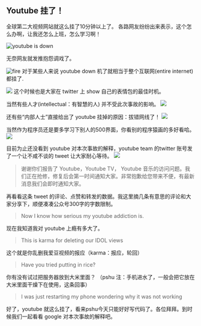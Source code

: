 Youtube 挂了！
---


全球第二大视频网站就这么挂了10分钟以上了。
各路网友纷纷出来表示，这个怎么办啊，让我还怎么上班，怎么学习啊！

![youtube is down](http://cdn2.51ulong.com/18-10-17/53342164.jpg)

无奈网友就发推抱怨调戏了。

![fire](http://cdn2.51ulong.com/18-10-17/66587278.jpg)
对于某些人来说 youtube down 机了就相当于整个互联网(entire internet)都挂了.

![](http://cdn2.51ulong.com/18-10-17/62083754.jpg)
这个时候也是大家在 twitter 上 show 自己的表情包的最佳时机。

当然有些人才(intellectual：有智慧的人) 并不受此次事故的影响。
![](http://cdn2.51ulong.com/18-10-17/59131773.jpg)

还有些“内部人士”直接给出了 youtube 挂掉的原因：拔错网线了！
![](http://cdn2.51ulong.com/18-10-17/77274430.jpg)

当然作为程序员还是要多学习下别人的500界面，你看别的程序猿画的多好看哈。
![](http://cdn2.51ulong.com/18-10-17/23562772.jpg)

目前为止还没看到 youtube 对本次事故的解释，youtube team 的twitter 账号发了一个让不咸不谈的 tweet 让大家耐心等待。
![](http://cdn2.51ulong.com/18-10-17/14545767.jpg)

>谢谢你们报告了 Youtube，Youtube TV， Youtube 音乐的访问问题。我们正在抢修，修复后会第一时间通知大家。非常抱歉给您带来不便，有最新消息我们会即时通知大家。

再看看这条 tweet 的评论、点赞和转发的数据。我这里摘几条有意思的评论和大家分享下，顺便凑凑公众号300字的字数限制。

>Now I know how serious my youtube addiction is. 

现在我知道我对 youtube 上瘾有多大了。

> This is karma for deleting our IDOL views

这个就是你乱删我爱豆视频的报应（karma：报应，轮回）

> Have you tried putting in rice?

你有没有试过把服务器放到大米里面？ （pshu 注：手机进水了，一般会把它放在大米里面干燥下在使用，这条回事）

> I was just restarting my phone wondering why it was not working

好了，youtube 就这么挂了，看来pshu今天只能好好写代码了。各位拜拜。到时候我们一起看看 google 对本次事故的解释吧。
<!--stackedit_data:
eyJoaXN0b3J5IjpbLTM3MjkyODg3MSwxNzg2MDEyMDM4LC0xMD
k0MzkwODE0LDEyODcxMTYzLC0xNzExNjMyMTU5XX0=
-->